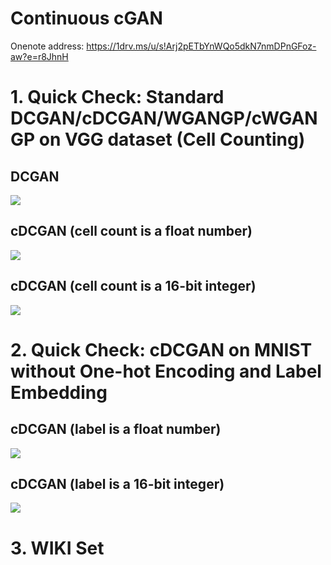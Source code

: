 # Continuous cGAN

Onenote address: https://1drv.ms/u/s!Arj2pETbYnWQo5dkN7nmDPnGFoz-aw?e=r8JhnH


# 1. Quick Check: Standard DCGAN/cDCGAN/WGANGP/cWGANGP on VGG dataset (Cell Counting)

## DCGAN
![](./images/CellCounting/DCGAN.gif)

## cDCGAN (cell count is a float number)
![](./images/CellCounting/cDCGAN_float.gif)

## cDCGAN (cell count is a 16-bit integer)
![](./images/CellCounting/cDCGAN_16bit.gif)


# 2. Quick Check: cDCGAN on MNIST without One-hot Encoding and Label Embedding

## cDCGAN (label is a float number)
![](./images/MNIST/cDCGAN_float.gif)

## cDCGAN (label is a 16-bit integer)
![](./images/MNIST/cDCGAN_16bit.gif)

# 3. WIKI Set
